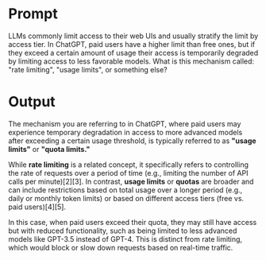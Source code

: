 # Prompt

LLMs commonly limit access to their web UIs and usually stratify the limit by access tier. In ChatGPT, paid users have a higher limit than free ones, but if they exceed a certain amount of usage their access is temporarily degraded by limiting access to less favorable models. What is this mechanism called: "rate limiting", "usage limits", or something else?

# Output

The mechanism you are referring to in ChatGPT, where paid users may experience temporary degradation in access to more advanced models after exceeding a certain usage threshold, is typically referred to as **"usage limits"** or **"quota limits."**

While **rate limiting** is a related concept, it specifically refers to controlling the rate of requests over a period of time (e.g., limiting the number of API calls per minute)\[2]\[3]. In contrast, **usage limits** or **quotas** are broader and can include restrictions based on total usage over a longer period (e.g., daily or monthly token limits) or based on different access tiers (free vs. paid users)\[4]\[5].

In this case, when paid users exceed their quota, they may still have access but with reduced functionality, such as being limited to less advanced models like GPT-3.5 instead of GPT-4. This is distinct from rate limiting, which would block or slow down requests based on real-time traffic.

&#x20;






